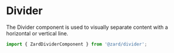 # Divider

The Divider component is used to visually separate content with a horizontal or vertical line.

```ts
import { ZardDividerComponent } from '@zard/divider';
```
